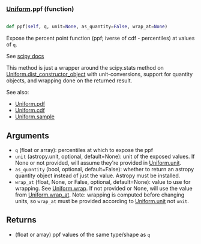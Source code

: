 ### [Uniform](Uniform.md).ppf (function)


```py

def ppf(self, q, unit=None, as_quantity=False, wrap_at=None)

```



Expose the percent point function (ppf; iverse of cdf - percentiles) at
values of `q`.

See [scipy docs](https://docs.scipy.org/doc/scipy/reference/generated/scipy.stats.rv_continuous.ppf.html)

This method is just a wrapper around the scipy.stats method on
[Uniform.dist_constructor_object](Uniform.dist_constructor_object.md) with unit-conversions, support for
quantity objects, and wrapping done on the returned result.

See also:

* [Uniform.pdf](Uniform.pdf.md)
* [Uniform.cdf](Uniform.cdf.md)
* [Uniform.sample](Uniform.sample.md)

Arguments
----------
* `q` (float or array): percentiles at which to expose the ppf
* `unit` (astropy.unit, optional, default=None): unit of the exposed
    values.  If None or not provided, will assume they're provided in
    [Uniform.unit](Uniform.unit.md).
* `as_quantity` (bool, optional, default=False): whether to return an
    astropy quantity object instead of just the value.  Astropy must
    be installed.
* `wrap_at` (float, None, or False, optional, default=None): value to
    use for wrapping.  See [Uniform.wrap](Uniform.wrap.md).  If not provided or None,
    will use the value from [Uniform.wrap_at](Uniform.wrap_at.md).  Note: wrapping is
    computed before changing units, so `wrap_at` must be provided
    according to [Uniform.unit](Uniform.unit.md) not `unit`.

Returns
---------
* (float or array) ppf values of the same type/shape as `q`

